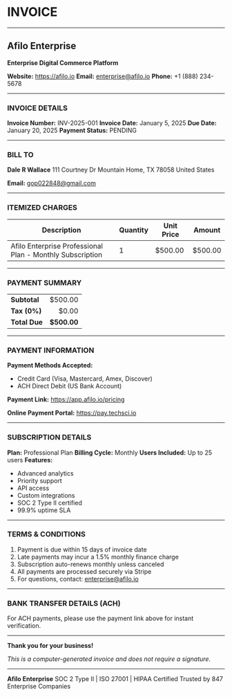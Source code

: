 # INVOICE

---

## Afilo Enterprise
**Enterprise Digital Commerce Platform**

**Website:** <https://afilo.io>
**Email:** <enterprise@afilo.io>
**Phone:** +1 (888) 234-5678

---

### INVOICE DETAILS

**Invoice Number:** INV-2025-001
**Invoice Date:** January 5, 2025
**Due Date:** January 20, 2025
**Payment Status:** PENDING

---

### BILL TO

**Dale R Wallace**
111 Courtney Dr
Mountain Home, TX 78058
United States

**Email:** <gop022848@gmail.com>

---

### ITEMIZED CHARGES

| Description | Quantity | Unit Price | Amount |
|-------------|----------|------------|--------|
| Afilo Enterprise Professional Plan - Monthly Subscription | 1 | $500.00 | $500.00 |

---

### PAYMENT SUMMARY

| | |
|---|---:|
| **Subtotal** | $500.00 |
| **Tax (0%)** | $0.00 |
| **Total Due** | **$500.00** |

---

### PAYMENT INFORMATION

**Payment Methods Accepted:**
- Credit Card (Visa, Mastercard, Amex, Discover)
- ACH Direct Debit (US Bank Account)

**Payment Link:**
<https://app.afilo.io/pricing>

**Online Payment Portal:**
<https://pay.techsci.io>

---

### SUBSCRIPTION DETAILS

**Plan:** Professional Plan
**Billing Cycle:** Monthly
**Users Included:** Up to 25 users
**Features:**
- Advanced analytics
- Priority support
- API access
- Custom integrations
- SOC 2 Type II certified
- 99.9% uptime SLA

---

### TERMS & CONDITIONS

1. Payment is due within 15 days of invoice date
2. Late payments may incur a 1.5% monthly finance charge
3. Subscription auto-renews monthly unless canceled
4. All payments are processed securely via Stripe
5. For questions, contact: <enterprise@afilo.io>

---

### BANK TRANSFER DETAILS (ACH)

For ACH payments, please use the payment link above for instant verification.

---

**Thank you for your business!**

*This is a computer-generated invoice and does not require a signature.*

---

**Afilo Enterprise**
SOC 2 Type II | ISO 27001 | HIPAA Certified
Trusted by 847 Enterprise Companies
